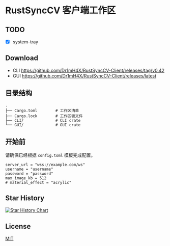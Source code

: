 # RustSyncCV 客户端工作区

## TODO
- [x] system-tray

## Download
- CLI https://github.com/Dr1mH4X/RustSyncCV-Client/releases/tag/v0.42
- GUI https://github.com/Dr1mH4X/RustSyncCV-Client/releases/latest

## 目录结构

```
.
├── Cargo.toml        # 工作区清单
├── Cargo.lock        # 工作区锁文件
├── CLI/              # CLI crate
└── GUI/              # GUI crate
```

## 开始前

请确保已经根据 `config.toml` 模板完成配置。

```
server_url = "wss://example.com/ws"
username = "username"
password = "password"
max_image_kb = 512
# material_effect = "acrylic"
```


## Star History

[![Star History Chart](https://api.star-history.com/svg?repos=Dr1mH4X/RustSyncCV-Client,Dr1mH4X/RustSyncCV-Server&type=Date)](https://www.star-history.com/#Dr1mH4X/RustSyncCV-Client&Dr1mH4X/RustSyncCV-Server&Date)

## License

[MIT](./LICENSE)
